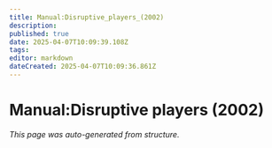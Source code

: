 ```yaml
---
title: Manual:Disruptive_players_(2002)
description: 
published: true
date: 2025-04-07T10:09:39.108Z
tags: 
editor: markdown
dateCreated: 2025-04-07T10:09:36.861Z
---
```


# Manual:Disruptive players (2002)

*This page was auto-generated from structure.*